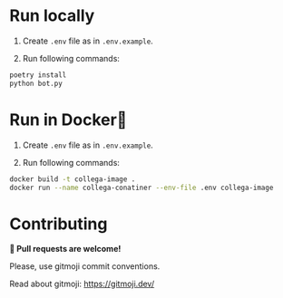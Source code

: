# Run locally

1. Create `.env` file as in `.env.example`.

2. Run following commands:
```bash
poetry install
python bot.py
```

# Run in Docker🐳

1. Create `.env` file as in `.env.example`.

2. Run following commands:
```bash
docker build -t collega-image .
docker run --name collega-conatiner --env-file .env collega-image
```

# Contributing

**🔄 Pull requests are welcome!**

Please, use gitmoji commit conventions.

Read about gitmoji: https://gitmoji.dev/